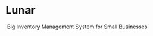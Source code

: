 # Lunar
[![<Lunar Industrial>](https://circleci.com/gh/Nick9500/Lunar.svg?style=svg)](https://app.circleci.com/pipelines/github/Nick9500/Lunar)
Big Inventory Management System for Small Businesses
